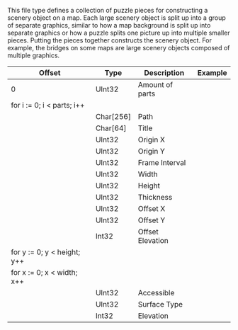 This file type defines a collection of puzzle pieces for constructing a scenery object on a map. Each large scenery object is split up into a group of separate graphics, similar to how a map background is split up into separate graphics or how a puzzle splits one picture up into multiple smaller pieces. Putting the pieces together constructs the scenery object. For example, the bridges on some maps are large scenery objects composed of multiple graphics.

| Offset | Type | Description | Example |
| ------ | ---- | ----------- | ------- |
| 0 | UInt32 | Amount of parts |  |
| for i := 0; i < parts; i++ |||
| | Char[256] | Path | |
| | Char[64] | Title | |
| | UInt32 | Origin X | |
| | UInt32 | Origin Y | |
| | UInt32 | Frame Interval | |
| | UInt32 | Width | |
| | UInt32 | Height | |
| | UInt32 | Thickness | |
| | UInt32 | Offset X | |
| | UInt32 | Offset Y | |
| | Int32 | Offset Elevation | |
| for y := 0; y < height; y++ |||
| for x := 0; x < width; x++ |||
| | UInt32 | Accessible | |
| | UInt32 | Surface Type | |
| | Int32 | Elevation | |